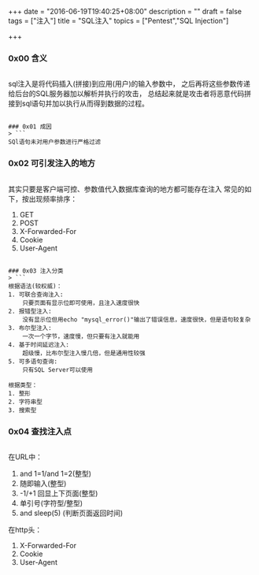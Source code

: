 +++
date = "2016-06-19T19:40:25+08:00"
description = ""
draft = false
tags = ["注入"]
title = "SQL注入"
topics = ["Pentest","SQL Injection"]

+++

### 0x00 含义
> ```
sql注入是将代码插入(拼接)到应用(用户)的输入参数中，
之后再将这些参数传递给后台的SQL服务器加以解析并执行的攻击，
总结起来就是攻击者将恶意代码拼接到sql语句并加以执行从而得到数据的过程。
```

### 0x01 成因
> ```
SQl语句未对用户参数进行严格过滤
```

### 0x02 可引发注入的地方
> ```
其实只要是客户端可控、参数值代入数据库查询的地方都可能存在注入
常见的如下，按出现频率排序：
1. GET
2. POST
3. X-Forwarded-For
4. Cookie
5. User-Agent
```

### 0x03 注入分类
> ```
根据语法(较权威)：
1. 可联合查询注入:
	只要页面有显示位即可使用，且注入速度很快
2. 报错型注入:
	没有显示位但用echo "mysql_error()"输出了错误信息，速度很快，但是语句较复杂
3. 布尔型注入:
	一次一个字节，速度慢，但只要有注入就能用
4. 基于时间延迟注入:
	超级慢，比布尔型注入慢几倍，但是通用性较强
5. 可多语句查询:
	只有SQL Server可以使用

根据类型：
1. 整形
2. 字符串型
3. 搜索型
```

### 0x04 查找注入点
> ```
在URL中：
1. and 1=1/and 1=2(整型)
2. 随即输入(整型)
3. -1/+1 回显上下页面(整型)
4. 单引号(字符型/整型)
5. and sleep(5) (判断页面返回时间)

在http头：
1. X-Forwarded-For
2. Cookie
3. User-Agent
```